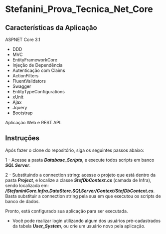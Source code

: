 # Stefanini_Prova_Tecnica_Net_Core

## Características da Aplicação

ASPNET Core 3.1
  - DDD
  - MVC
  - EntityFrameworkCore
  - Injeção de Dependência
  - Autenticação com Claims
  - ActionFilters
  - FluentValidators
  - Swagger
  - EntityTypeConfigurations
  - xUnit
  - Ajax
  - Jquery
  - Bootstrap

Aplicação Web e REST API.

## Instruções

Após fazer o clone do repositório, siga os seguintes passos abaixo:

1 - Acesse a pasta ***Database_Scripts***, e execute todos scripts em banco ***SQL Server***.

2 - Substituindo a connection string: acesse o projeto que está dentro da pasta ***Project***, e localize a classe ***StefDbContext.cs*** (camada de Infra), sendo localizada em: ***/StefaniniCore.Infra.DataStore.SQLServer/Context/StefDbContext.cs***. Basta substituir a connection string pela sua em que executou os scripts de banco de dados.

Pronto, está configurado sua aplicação para ser executada.

* Você pode realizar login utilizando algum dos usuários pré-cadastrados da tabela ***User_System***, ou crie um usuário novo pela aplicação.
